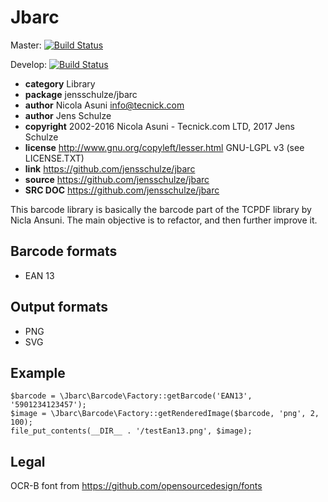 # Jbarc

Master: [![Build Status](https://travis-ci.org/jensschulze/jbarc.svg?branch=master)](https://travis-ci.org/jensschulze/jbarc)

Develop: [![Build Status](https://travis-ci.org/jensschulze/jbarc.svg?branch=develop)](https://travis-ci.org/jensschulze/jbarc)

* **category**    Library
* **package**     jensschulze/jbarc
* **author**      Nicola Asuni <info@tecnick.com>
* **author**      Jens Schulze
* **copyright**   2002-2016 Nicola Asuni - Tecnick.com LTD, 2017 Jens Schulze
* **license**     http://www.gnu.org/copyleft/lesser.html GNU-LGPL v3 (see LICENSE.TXT)
* **link**        https://github.com/jensschulze/jbarc
* **source**      https://github.com/jensschulze/jbarc
* **SRC DOC**     https://github.com/jensschulze/jbarc

This barcode library is basically the barcode part of the TCPDF library by Nicla Ansuni. The main objective is to refactor, and then further improve it.  

## Barcode formats
* EAN 13

## Output formats
* PNG
* SVG

## Example
    $barcode = \Jbarc\Barcode\Factory::getBarcode('EAN13', '5901234123457');
    $image = \Jbarc\Barcode\Factory::getRenderedImage($barcode, 'png', 2, 100);
    file_put_contents(__DIR__ . '/testEan13.png', $image);

## Legal
OCR-B font from https://github.com/opensourcedesign/fonts
